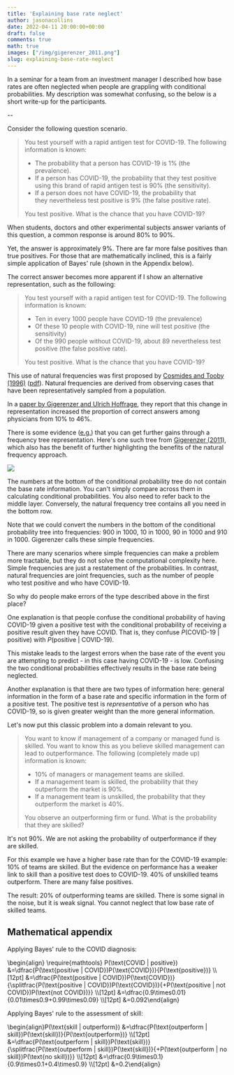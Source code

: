 ```yaml
---
title: 'Explaining base rate neglect'
author: jasonacollins
date: 2022-04-11 20:00:00+00:00
draft: false
comments: true
math: true
images: ["/img/gigerenzer_2011.png"]
slug: explaining-base-rate-neglect
---
```


In a seminar for a team from an investment manager I described how base rates are often neglected when people are grappling with conditional probabilities. My description was somewhat confusing, so the below is a short write-up for the participants.

--

Consider the following question scenario.

>You test yourself with a rapid antigen test for COVID-19. The following information is known:
>
>- The probability that a person has COVID-19 is 1% (the prevalence).
>- If a person has COVID-19, the probability that they test positive using this brand of rapid antigen test is 90% (the sensitivity).
>- If a person does not have COVID-19, the probability that they nevertheless test positive is 9% (the false positive rate).
>
>You test positive. What is the chance that you have COVID-19?

When students, doctors and other experimental subjects answer variants of this question, a common response is around 80% to 90%.

Yet, the answer is approximately 9%. There are far more false positives than true positives. For those that are mathematically inclined, this is a fairly simple application of Bayes' rule (shown in the Appendix below).

The correct answer becomes more apparent if I show an alternative representation, such as the following:

>You test yourself with a rapid antigen test for COVID-19. The following information is known:
>
>- Ten in every 1000 people have COVID-19 (the prevalence)
>- Of these 10 people with COVID-19, nine will test positive (the sensitivity)
>- Of the 990 people without COVID-19, about 89 nevertheless test positive (the false positive rate).
>
>You test positive. What is the chance that you have COVID-19?

This use of natural frequencies was first proposed by [Cosmides and Tooby (1996)](https://doi.org/10.1016/0010-0277(95)00664-8) ([pdf](http://citeseerx.ist.psu.edu/viewdoc/download?doi=10.1.1.131.8290&rep=rep1&type=pdf)). Natural frequencies are derived from observing cases that have been representatively sampled from a population.

In a [paper by Gigerenzer and Ulrich Hoffrage](https://journals.lww.com/academicmedicine/Abstract/1998/05000/Using_natural_frequencies_to_improve_diagnostic.24.aspx), they report that this change in representation increased the proportion of correct answers among physicians from 10% to 46%.

There is some evidence ([e.g.](https://doi.org/10.54870/1551-3440.1329)) that you can get further gains through a frequency tree representation. Here's one such tree from [Gigerenzer (2011)](https://doi.org/10.1136/bmj.d6386), which also has the benefit of further highlighting the benefits of the natural frequency approach.

![](/img/gigerenzer_2011.png)

The numbers at the bottom of the conditional probability tree do not contain the base rate information. You can't simply compare across them in calculating conditional probabilities. You also need to refer back to the middle layer. Conversely, the natural frequency tree contains all you need in the bottom row.

Note that we could convert the numbers in the bottom of the conditional probability tree into frequencies: 900 in 1000, 10 in 1000, 90 in 1000 and 910 in 1000. Gigerenzer calls these simple frequencies.

There are many scenarios where simple frequencies can make a problem more tractable, but they do not solve the computational complexity here. Simple frequencies are just a restatement of the probabilities. In contrast, natural frequencies are joint frequencies, such as the number of people who test positive and who have COVID-19.

So why do people make errors of the type described above in the first place?

One explanation is that people confuse the conditional probability of having COVID-19 given a positive test with the conditional probability of receiving a positive result given they have COVID. That is, they confuse *P*(COVID-19 | positive) with *P*(positive | COVID-19).

This mistake leads to the largest errors when the base rate of the event you are attempting to predict - in this case having COVID-19 - is low. Confusing the two conditional probabilities effectively results in the base rate being neglected.

Another explanation is that there are two types of information here: general information in the form of a base rate and specific information in the form of a positive test. The positive test is *representative* of a person who has COVID-19, so is given greater weight than the more general information.

Let's now put this classic problem into a domain relevant to you.

>You want to know if management of a company or managed fund is skilled. You want to know this as you believe skilled management can lead to outperformance. The following (completely made up) information is known:
>
>- 10% of managers or management teams are skilled.
>- If a management team is skilled, the probability that they outperform the market is 90%.
>- If a management team is unskilled, the probability that they outperform the market is 40%.
>
>You observe an outperforming firm or fund. What is the probability that they are skilled?

It's not 90%. We are not asking the probability of outperformance if they are skilled.

For this example we have a higher base rate than for the COVID-19 example: 10% of teams are skilled. But the evidence on performance has a weaker link to skill than a positive test does to COVID-19. 40% of unskilled teams outperform. There are many false positives.

The result: 20% of outperforming teams are skilled. There is some signal in the noise, but it is weak signal. You cannot neglect that low base rate of skilled teams.

## Mathematical appendix

Applying Bayes' rule to the COVID diagnosis:

\begin{align}
\require{mathtools} 
P(\text{COVID | positive}) &=\dfrac{P(\text{positive | COVID})P(\text{COVID})}{P(\text{positive})} \\\\[12pt]
&=\dfrac{P(\text{positive | COVID})P(\text{COVID})}{\splitfrac{P(\text{positive | COVID})P(\text{COVID})}{+P(\text{positive | not COVID})P(\text{not COVID})}} \\\\[12pt]
&=\dfrac{0.9\times0.01}{0.01\times0.9+0.99\times0.09} \\\\[12pt]
&=0.092\end{align}

Applying Bayes' rule to the assessment of skill:

\begin{align}P(\text{skill | outperform}) &=\dfrac{P(\text{outperform | skill})P(\text{skill})}{P(\text{outperform})} \\\\[12pt]
&=\dfrac{P(\text{outperform | skill})P(\text{skill})}{\splitfrac{P(\text{outperform | skill})P(\text{skill})}{+P(\text{outperform | no skill})P(\text{no skill})}} \\\\[12pt] 
&=\dfrac{0.9\times0.1}{0.9\times0.1+0.4\times0.9} \\\\[12pt] 
&=0.2\end{align}
